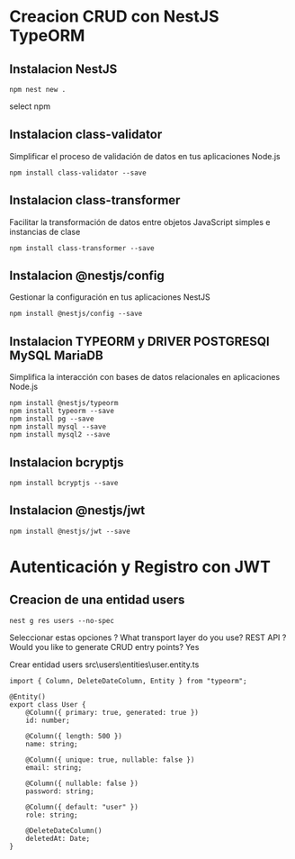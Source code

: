 # **Creacion CRUD con NestJS TypeORM**

## Instalacion NestJS

```
npm nest new .

```
select npm

## Instalacion class-validator
Simplificar el proceso de validación de datos en tus aplicaciones Node.js
```
npm install class-validator --save

```

## Instalacion class-transformer
Facilitar la transformación de datos entre objetos JavaScript simples e instancias de clase
```
npm install class-transformer --save

```

## Instalacion @nestjs/config
Gestionar la configuración en tus aplicaciones NestJS
```
npm install @nestjs/config --save

```

## Instalacion TYPEORM y DRIVER POSTGRESQl MySQL MariaDB
Simplifica la interacción con bases de datos relacionales en aplicaciones Node.js
```
npm install @nestjs/typeorm
npm install typeorm --save
npm install pg --save
npm install mysql --save
npm install mysql2 --save

```

## Instalacion bcryptjs

```
npm install bcryptjs --save

```

## Instalacion @nestjs/jwt

```
npm install @nestjs/jwt --save

```

# Autenticación y Registro con JWT 

## Creacion de una entidad users
```
nest g res users --no-spec

```
Seleccionar estas  opciones
? What transport layer do you use? REST API
? Would you like to generate CRUD entry points? Yes

Crear entidad users
src\users\entities\user.entity.ts
```
import { Column, DeleteDateColumn, Entity } from "typeorm";

@Entity()
export class User {
    @Column({ primary: true, generated: true })
    id: number;
  
    @Column({ length: 500 })
    name: string;
  
    @Column({ unique: true, nullable: false })
    email: string;
  
    @Column({ nullable: false })
    password: string;
  
    @Column({ default: "user" })
    role: string;
    
    @DeleteDateColumn()
    deletedAt: Date;
}


```